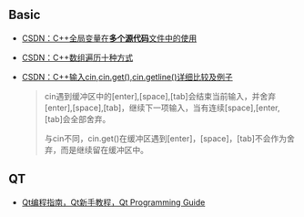 ## Basic

- [CSDN：C++全局变量在**多个源代码**文件中的使用](http://blog.csdn.net/jiadebin890724/article/details/40509333)

- [CSDN：C++数组遍历十种方式](https://blog.csdn.net/man_sion/article/details/54945579) <!--简略无解释只有代码-->

- [CSDN：C++输入cin,cin.get(),cin.getline()详细比较及例子](https://blog.csdn.net/a1015553840/article/details/50579396)

  > <!--读起来并不很友好。不过确实详细例子不错。不适合立刻参考。还好。-->
  >
  > cin遇到缓冲区中的[enter],[space],[tab]会结束当前输入，并舍弃[enter],[space],[tab]，继续下一项输入，当有连续[space],[enter,[tab]会全部舍弃。
  >
  > 与cin不同，cin.get()在缓冲区遇到[enter]，[space]，[tab]不会作为舍弃，而是继续留在缓冲区中。

## QT

- [Qt编程指南，Qt新手教程，Qt Programming Guide](https://lug.ustc.edu.cn/sites/qtguide/)